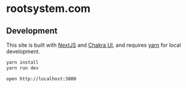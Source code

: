 # rootsystem.com

## Development

This site is built with [NextJS](https://nextjs.org/docs) and [Chakra UI](https://chakra-ui.com/docs/getting-started), and requires [yarn](https://classic.yarnpkg.com/en/docs/install/#mac-stable) for local development.

```bash
yarn install
yarn run dev

open http://localhost:3000
```